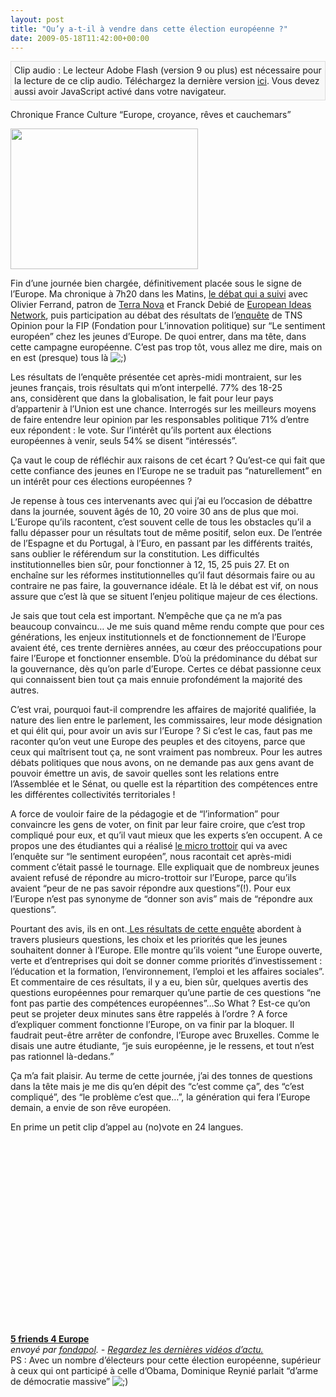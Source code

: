 ```yaml
---
layout: post
title: "Qu’y a-t-il à vendre dans cette élection européenne ?"
date: 2009-05-18T11:42:00+00:00
---
```

<div class="main">
		<p class="audioplayer_container"><span style="display:block;padding:5px;border:1px solid #dddddd;background:#f8f8f8" id="audioplayer_4">Clip audio : Le lecteur Adobe Flash (version 9 ou plus) est nécessaire pour la lecture de ce clip audio. Téléchargez la dernière version <a href="http://www.adobe.com/shockwave/download/download.cgi?P1_Prod_Version=ShockwaveFlash&amp;promoid=BIOW" title="Download Adobe Flash Player">ici</a>. Vous devez aussi avoir JavaScript activé dans votre navigateur.</span><script type="text/javascript">AudioPlayer.embed("audioplayer_4", {soundFile:"aHR0cDovL3d3dy5sYS1tYW51LmZyL2ltYWdlcy9hdWRpby9jaHJvbmlxdWUtamMtMTgwNTIwMDkubXAzA"});</script></p>
	<p>Chronique France Culture “Europe, croyance, rêves et cauchemars”</p>
	<p><a href="/juliecoudry/uploads/2009/05/fq-180509.jpg"><img class="aligncenter size-medium wp-image-471" title="chronique-europe" src="/juliecoudry/uploads/2009/05/fq-180509-300x225.jpg" alt="" width="300" height="225"></a></p>
	<p>Fin d’une journée bien chargée, définitivement placée sous le signe de l’Europe. Ma chronique à 7h20 dans les Matins, <a href="http://sites.radiofrance.fr/chaines/france-culture2/emissions/matins/" target="_blank">le débat qui a suivi</a> avec Olivier Ferrand, patron de <a href="http://www.tnova.fr/" target="_blank">Terra Nova</a> et Franck Debié de <a href="http://www.europeanideasnetwork.com/" target="_blank">European Ideas Network</a>, puis participation au débat des résultats de l’<a href="http://www.fondapol.org/les-travaux/toutes-les-publications/publication/titre/lemergence-dun-nouveau-sentiment-europeen.html" target="_blank">enquête</a> de TNS Opinion pour la FIP (Fondation pour L’innovation politique) sur “Le sentiment européen” chez les jeunes d’Europe. De quoi entrer, dans ma tête, dans cette campagne européenne. C’est pas trop tôt, vous allez me dire, mais on en est (presque) tous là <img src="http://www.juliecoudry.com/wp-includes/images/smilies/icon_wink.gif" alt=";)" class="wp-smiley"> </p>
	<p>Les résultats de l’enquête présentée cet après-midi montraient, sur les jeunes français, trois résultats qui m’ont interpellé. 77% des 18-25 ans, considèrent que dans la globalisation, le fait pour leur pays d’appartenir à l’Union est une chance. Interrogés sur les meilleurs moyens de faire entendre leur opinion par les responsables politique 71% d’entre eux répondent : le vote. Sur l’intérêt qu’ils portent aux élections européennes à venir, seuls 54% se disent “intéressés”.</p>
	<p>Ça vaut le coup de réfléchir aux raisons de cet écart ? Qu’est-ce qui fait que cette confiance des jeunes en l’Europe ne se traduit pas “naturellement” en un intérêt pour ces élections européennes ?</p>
	<p>Je repense à tous ces intervenants avec qui j’ai eu l’occasion de débattre dans la journée, souvent âgés de 10, 20 voire 30 ans de plus que moi. L’Europe qu’ils racontent, c’est souvent celle de tous les obstacles qu’il a fallu dépasser pour un résultats tout de même positif, selon eux. De l’entrée de l’Espagne et du Portugal, à l’Euro, en passant par les différents traités, sans oublier le référendum sur la constitution. Les difficultés institutionnelles bien sûr, pour fonctionner à 12, 15, 25 puis 27. Et on enchaîne sur les réformes institutionnelles qu’il faut désormais faire ou au contraire ne pas faire, la gouvernance idéale. Et là le débat est vif, on nous assure que c’est là que se situent l’enjeu politique majeur de ces élections.</p>
	<p>Je sais que tout cela est important. N’empêche que ça ne m’a pas beaucoup convaincu… Je me suis quand même rendu compte que pour ces générations, les enjeux institutionnels et de fonctionnement de l’Europe avaient été, ces trente dernières années, au cœur des préoccupations pour faire l’Europe et fonctionner ensemble. D’où la prédominance du débat sur la gouvernance, dès qu’on parle d’Europe. Certes ce débat passionne ceux qui connaissent bien tout ça mais ennuie profondément la majorité des autres.</p>
	<p>C’est vrai, pourquoi faut-il comprendre les affaires de majorité qualifiée, la nature des lien entre le parlement, les commissaires, leur mode désignation et qui élit qui, pour avoir un avis sur l’Europe ? Si c’est le cas, faut pas me raconter qu’on veut une Europe des peuples et des citoyens, parce que ceux qui maîtrisent tout ça, ne sont vraiment pas nombreux. Pour les autres débats politiques que nous avons, on ne demande pas aux gens avant de pouvoir émettre un avis, de savoir quelles sont les relations entre l’Assemblée et le Sénat, ou quelle est la répartition des compétences entre les différentes collectivités territoriales !</p>
	<p>A force de vouloir faire de la pédagogie et de “l’information” pour convaincre les gens de voter, on finit par leur faire croire, que c’est trop compliqué pour eux, et qu’il vaut mieux que les experts s’en occupent. A ce propos une des étudiantes qui a réalisé <a href="http://www.dailymotion.com/video/x97sig_lunion-europeenne-quen-pensent-les_news" target="_blank">le micro trottoir</a> qui va avec l’enquête sur “le sentiment européen”, nous racontait cet après-midi comment c’était passé le tournage. Elle expliquait que de nombreux jeunes avaient refusé de répondre au micro-trottoir sur l’Europe, parce qu’ils avaient “peur de ne pas savoir répondre aux questions”(!). Pour eux l’Europe n’est pas synonyme de “donner son avis” mais de “répondre aux questions”.</p>
	<p>Pourtant des avis, ils en ont.<a href="http://www.fondapol.org/fileadmin/uploads/pdf/documents/Enquete_Elections_Europeennes_Resultats_Complets.pdf"> Les résultats de cette enquêt</a><a href="http://www.fondapol.org/fileadmin/uploads/pdf/documents/Enquete_Elections_Europeennes_Resultats_Complets.pdf" target="_blank">e</a> abordent à travers plusieurs questions, les choix et les priorités que les jeunes souhaitent donner à l’Europe. Elle montre qu’ils voient “une Europe ouverte, verte et d’entreprises qui doit se donner comme priorités d’investissement : l’éducation et la formation, l’environnement, l’emploi et les affaires sociales”. Et commentaire de ces résultats, il y a eu, bien sûr, quelques avertis des questions européennes pour remarquer qu’une partie de ces questions “ne font pas partie des compétences européennes”…So What ? Est-ce qu’on peut se projeter deux minutes sans être rappelés à l’ordre ? A force d’expliquer comment fonctionne l’Europe, on va finir par la bloquer. Il faudrait peut-être arrêter de confondre, l’Europe avec Bruxelles. Comme le disais une autre étudiante, “je suis européenne, je le ressens, et tout n’est pas rationnel là-dedans.”</p>
	<p>Ça m’a fait plaisir. Au terme de cette journée, j’ai des tonnes de questions dans la tête mais je me dis qu’en dépit des “c’est comme ça”, des “c’est compliqué”, des “le problème c’est que…”, la génération qui fera l’Europe demain, a envie de son rêve européen.</p>
	<p>En prime un petit clip d’appel au (no)vote en 24 langues.</p>
	<div>
<object classid="clsid:d27cdb6e-ae6d-11cf-96b8-444553540000" width="480" height="291" codebase="http://download.macromedia.com/pub/shockwave/cabs/flash/swflash.cab#version=6,0,40,0"><br>
<param name="allowFullScreen" value="true">
<param name="allowScriptAccess" value="always">
<param name="src" value="http://www.dailymotion.com/swf/x96l3e_5-friends-4-europe_news&amp;related=0">
<embed type="application/x-shockwave-flash" width="480" height="291" src="http://www.dailymotion.com/swf/x96l3e_5-friends-4-europe_news&amp;related=0" allowscriptaccess="always" allowfullscreen="true"></embed></object><br>
<strong><a href="http://www.dailymotion.com/video/x96l3e_5-friends-4-europe_news">5 friends 4 Europe</a></strong><br>
<em>envoyé par <a href="http://www.dailymotion.com/fondapol">fondapol</a>. - <a href="http://www.dailymotion.com/fr/channel/news">Regardez les dernières vidéos d’actu.</a></em>
</div>
	<div>PS : Avec un nombre d’électeurs pour cette élection européenne, supérieur à ceux qui ont participé à celle d’Obama, Dominique Reynié parlait “d’arme de démocratie massive” <img src="http://www.juliecoudry.com/wp-includes/images/smilies/icon_wink.gif" alt=";)" class="wp-smiley"> </div>
</div>
